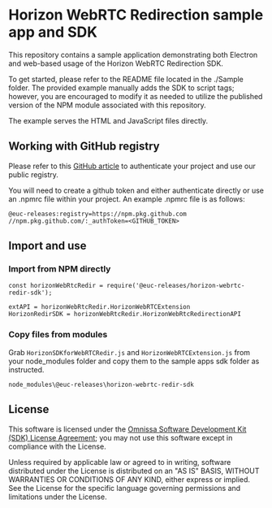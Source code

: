 # Horizon WebRTC Redirection sample app and SDK

This repository contains a sample application demonstrating both Electron and web-based usage of the Horizon WebRTC Redirection SDK.

To get started, please refer to the README file located in the ./Sample folder. The provided example manually adds the SDK to script tags; however, you are encouraged to modify it as needed to utilize the published version of the NPM module associated with this repository.

The example serves the HTML and JavaScript files directly.

## Working with GitHub registry

Please refer to this [GitHub article](https://docs.github.com/en/packages/working-with-a-github-packages-registry/working-with-the-npm-registry) to authenticate your project and use our public registry.

You will need to create a github token and either authenticate directly or use an .npmrc file within your project. An example .npmrc file is as follows:

```
@euc-releases:registry=https://npm.pkg.github.com
//npm.pkg.github.com/:_authToken=<GITHUB_TOKEN>
```

## Import and use

### Import from NPM directly
```
const horizonWebRtcRedir = require('@euc-releases/horizon-webrtc-redir-sdk');

extAPI = horizonWebRtcRedir.HorizonWebRTCExtension
HorizonRedirSDK = horizonWebRtcRedir.HorizonWebRtcRedirectionAPI
```
### Copy files from modules

Grab `HorizonSDKforWebRTCRedir.js` and `HorizonWebRTCExtension.js` from your node_modules folder and copy them to the sample apps sdk folder as instructed.

```
node_modules\@euc-releases\horizon-webrtc-redir-sdk
```
## License

This software is licensed under the [Omnissa Software Development Kit (SDK) License Agreement](https://static.omnissa.com/sites/default/files/omnissa-sdk-agreement.pdf); you may not use this software except in compliance with the License.

Unless required by applicable law or agreed to in writing, software distributed under the License is distributed on an "AS IS" BASIS, WITHOUT WARRANTIES OR CONDITIONS OF ANY KIND, either express or implied. See the License for the specific language governing permissions and limitations under the License.
